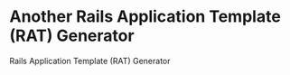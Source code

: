 Another Rails Application Template (RAT) Generator
===============

Rails Application Template (RAT) Generator
